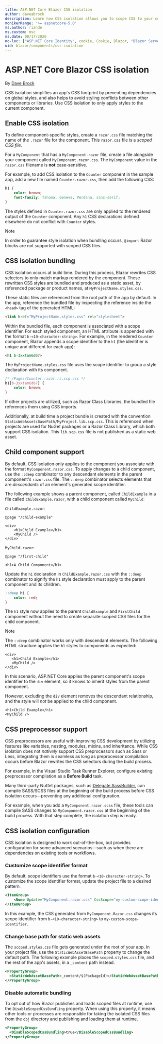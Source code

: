 ```yaml
---
title: ASP.NET Core Blazor CSS isolation
author: daveabrock
description: Learn how CSS isolation allows you to scope CSS to your components, which can simplify your CSS and avoid collisions with other components or libraries.
monikerRange: '>= aspnetcore-5.0'
ms.author: riande
ms.custom: mvc
ms.date: 09/17/2020
no-loc: ["ASP.NET Core Identity", cookie, Cookie, Blazor, "Blazor Server", "Blazor WebAssembly", "Identity", "Let's Encrypt", Razor, SignalR]
uid: blazor/components/css-isolation
---
```

# ASP.NET Core Blazor CSS isolation

By [Dave Brock](https://twitter.com/daveabrock)

CSS isolation simplifies an app's CSS footprint by preventing dependencies on global styles, and also helps to avoid styling conflicts between other components or libraries. Use CSS isolation to only apply styles to the current component. 

## Enable CSS isolation 

To define component-specific styles, create a `razor.css` file matching the name of the `.razor` file for the component. This `razor.css` file is a *scoped CSS file*. 

For a `MyComponent` that has a `MyComponent.razor` file, create a file alongside your component called `MyComponent.razor.css`. The `MyComponent` value in the `razor.css` filename is **not** case-sensitive.

For example, to add CSS isolation to the `Counter` component in the sample app, add a new file named `Counter.razor.css`, then add the following CSS:

```css
h1 { 
    color: brown;
    font-family: Tahoma, Geneva, Verdana, sans-serif;
}
```

The styles defined in `Counter.razor.css` are only applied to the rendered output of the `Counter` component. Any `h1` CSS declarations defined elsewhere do not conflict with `Counter` styles.

> [!NOTE]
> In order to guarantee style isolation when bundling occurs, `@import` Razor blocks are not supported with scoped CSS files.

## CSS isolation bundling

CSS isolation occurs at build time. During this process, Blazor rewrites CSS selectors to only match markup rendered by the component. These rewritten CSS styles are bundled and produced as a static asset, by referenced package or product names, at `MyProjectName.styles.css`.

These static files are referenced from the root path of the app by default. In the app, reference the bundled file by inspecting the reference inside the `<head>` tag of the generated HTML:

```html
<link href="MyProjectName.styles.css" rel="stylesheet">
```

Within the bundled file, each component is associated with a scope identifier. For each styled component, an HTML attribute is appended with the format `b-<10-character-string>`. For example, in the rendered `Counter` component, Blazor appends a scope identifier to the `h1` (the identifier is unique and different for each app):

```html
<h1 b-3xxtam6d07>
```

The `MyProjectName.styles.css` file uses the scope identifier to group a style declaration with its component.

```css
/* /Pages/Counter.razor.rz.scp.css */
h1[b-3xxtam6d07] {
    color: brown;
}
```

If other projects are utilized, such as Razor Class Libraries, the bundled file references them using CSS imports.

Additionally, at build time a project bundle is created with the convention `StaticWebAssetsBasePath/MyProject.lib.scp.css`. This is referenced when projects are used for NuGet packages or a Razor Class Library, which both support CSS isolation. This `lib.scp.css` file is not published as a static web asset.

## Child component support

By default, CSS isolation only applies to the component you associate with the format `MyComponent.razor.css`. To apply changes to a child component, use the `::deep` combinator to any descendant elements in the parent component's `razor.css` file. The `::deep` combinator selects elements that are *descendants* of an element's generated scope identifier. 

The following example shows a parent component, called `ChildExample` in a file called `ChildExample.razor`, with a child component called `MyChild`:

`ChildExample.razor`:
```razor
@page "/child-example"

<div>
    <h1>Child Example</h1>
    <MyChild />
</div>
```

`MyChild.razor`:
```razor
@page "/first-child"

<h1>A Child Component</h1>
```

Update the `h1` declaration in `ChildExample.razor.css` with the `::deep` combinator to signify the `h1` style declaration must apply to the parent component and its children.

```css
::deep h1 { 
    color: red;
}
```

The `h1` style now applies to the parent `ChildExample` and `FirstChild` component without the need to create separate scoped CSS files for the child component.

> [!NOTE]
> The `::deep` combinator works only with descendant elements. The following HTML structure applies the `h1` styles to components as expected:
> 
>```razor
><div>
>    <h1>Child Example</h1>
>    <MyChild />
></div>
>```
> In this scenario, ASP.NET Core applies the parent component's scope identifier to the `div` element, so it knows to inherit styles from the parent component.
>
>However, excluding the `div` element removes the descendant relationship, and the style will *not* be applied to the child component. 
>
>```razor
><h1>Child Example</h1>
><MyChild />
>```

## CSS preprocessor support

CSS preprocessors are useful with improving CSS development by utilizing features like variables, nesting, modules, mixins, and inheritance. While CSS isolation does not *natively* support CSS preprocessors such as Sass or Less, integrating them is seamless as long as preprocessor compilation occurs before Blazor rewrites the CSS selectors during the build process.

For example, in the Visual Studio Task Runner Explorer, configure existing preprocessor compilation as a **Before Build** task.

Many third-party NuGet packages, such as [Delegate.SassBuilder](https://www.nuget.org/packages/Delegate.SassBuilder/), can compile SASS/SCSS files at the beginning of the build process before CSS isolation occurs—preventing any additional configuration.

For example, when you add a `MyComponent.razor.scss` file, these tools can compile SASS changes to `MyComponent.razor.css` at the beginning of the build process. With that step complete, the isolation step is ready. 

## CSS isolation configuration

CSS isolation is designed to work out-of-the-box, but provides configuration for some advanced scenarios—such as when there are dependencies on existing tools or workflows.

### Customize scope identifier format

By default, scope identifiers use the format `b-<10-character-string>`. To customize the scope identifier format, update the project file to a desired pattern.

```xml
<ItemGroup>
    <None Update="MyComponent.razor.css" CssScope="my-custom-scope-identifier" />
</ItemGroup>
```

In this example, the CSS generated from `MyComponent.Razor.css` changes its scope identifier from `b-<10-character-string>` to `my-custom-scope-identifier`.

### Change base path for static web assets

The `scoped.styles.css` file gets generated under the root of your app. In your project file, use the `StaticWebAssetBasePath` property to change the default path. The following example places the `scoped.styles.css` file, and the rest of the app's assets, in a `_content` path instead.

```xml
<PropertyGroup>
  <StaticWebAssetBasePath>_content/$(PackageId)</StaticWebAssetBasePath>
</PropertyGroup>
```

### Disable automatic bundling

To opt out of how Blazor publishes and loads scoped files at runtime, use the `DisableScopedCssBundling` property. When using this property, it means other tools or processes are responsible for taking the isolated CSS files from the `obj` directory and publishing and loading them at runtime.

```xml
<PropertyGroup>
  <DisableScopedCssBundling>true</DisableScopedCssBundling>
</PropertyGroup>
```
